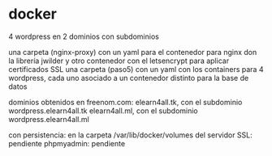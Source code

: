 # docker
4 wordpress en 2 dominios con subdominios

una carpeta (nginx-proxy) con un yaml para el contenedor para nginx don la librería jwilder y otro contenedor con el letsencrypt para aplicar certificados SSL
una carpeta (paso5) con un yaml con los containers para 4 wordpress, cada uno asociado a un contenedor distinto para la base de datos

dominios obtenidos en freenom.com:
elearn4all.tk, con el subdominio wordpress.elearn4all.tk
elearn4all.ml, con el subdominio wordpress.elearn4all.ml

con persistencia: en la carpeta /var/lib/docker/volumes del servidor
SSL: pendiente
phpmyadmin: pendiente
